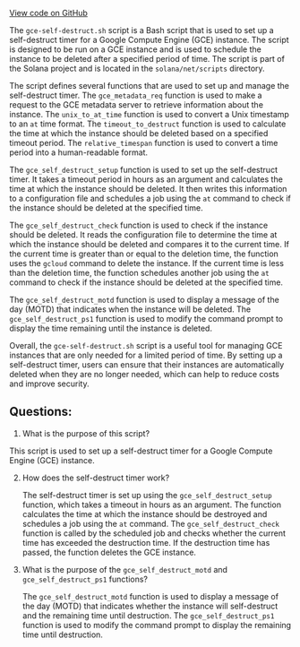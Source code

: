 
[View code on GitHub](https://github.com/solana-labs/solana/blob/master/net/scripts/gce-self-destruct.sh)

The `gce-self-destruct.sh` script is a Bash script that is used to set up a self-destruct timer for a Google Compute Engine (GCE) instance. The script is designed to be run on a GCE instance and is used to schedule the instance to be deleted after a specified period of time. The script is part of the Solana project and is located in the `solana/net/scripts` directory.

The script defines several functions that are used to set up and manage the self-destruct timer. The `gce_metadata_req` function is used to make a request to the GCE metadata server to retrieve information about the instance. The `unix_to_at_time` function is used to convert a Unix timestamp to an `at` time format. The `timeout_to_destruct` function is used to calculate the time at which the instance should be deleted based on a specified timeout period. The `relative_timespan` function is used to convert a time period into a human-readable format.

The `gce_self_destruct_setup` function is used to set up the self-destruct timer. It takes a timeout period in hours as an argument and calculates the time at which the instance should be deleted. It then writes this information to a configuration file and schedules a job using the `at` command to check if the instance should be deleted at the specified time.

The `gce_self_destruct_check` function is used to check if the instance should be deleted. It reads the configuration file to determine the time at which the instance should be deleted and compares it to the current time. If the current time is greater than or equal to the deletion time, the function uses the `gcloud` command to delete the instance. If the current time is less than the deletion time, the function schedules another job using the `at` command to check if the instance should be deleted at the specified time.

The `gce_self_destruct_motd` function is used to display a message of the day (MOTD) that indicates when the instance will be deleted. The `gce_self_destruct_ps1` function is used to modify the command prompt to display the time remaining until the instance is deleted.

Overall, the `gce-self-destruct.sh` script is a useful tool for managing GCE instances that are only needed for a limited period of time. By setting up a self-destruct timer, users can ensure that their instances are automatically deleted when they are no longer needed, which can help to reduce costs and improve security.
## Questions: 
 1. What is the purpose of this script?
   
   This script is used to set up a self-destruct timer for a Google Compute Engine (GCE) instance. 

2. How does the self-destruct timer work?
   
   The self-destruct timer is set up using the `gce_self_destruct_setup` function, which takes a timeout in hours as an argument. The function calculates the time at which the instance should be destroyed and schedules a job using the `at` command. The `gce_self_destruct_check` function is called by the scheduled job and checks whether the current time has exceeded the destruction time. If the destruction time has passed, the function deletes the GCE instance.

3. What is the purpose of the `gce_self_destruct_motd` and `gce_self_destruct_ps1` functions?
   
   The `gce_self_destruct_motd` function is used to display a message of the day (MOTD) that indicates whether the instance will self-destruct and the remaining time until destruction. The `gce_self_destruct_ps1` function is used to modify the command prompt to display the remaining time until destruction.